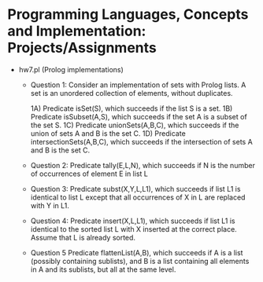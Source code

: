 # Programming Languages, Concepts and Implementation: Projects/Assignments

* hw7.pl (Prolog implementations)

  * Question 1: Consider an implementation of sets with Prolog lists. A set is an unordered collection of
  elements, without duplicates.

    1A) Predicate isSet(S), which succeeds if the list S is a set.
    1B) Predicate isSubset(A,S), which succeeds if the set A is a subset of the set S.
    1C) Predicate unionSets(A,B,C), which succeeds if the union of sets A and B is the set C.
    1D) Predicate intersectionSets(A,B,C), which succeeds if the intersection of sets A and B is the set C.
  
  * Question 2: Predicate tally(E,L,N), which succeeds if N is the number of occurrences of element E in list L

  * Question 3: Predicate subst(X,Y,L,L1), which succeeds if list L1 is identical to list L except that all occurrences of X in L are replaced with Y in L1.

  * Question 4: Predicate insert(X,L,L1), which succeeds if list L1 is identical to the sorted list L with X inserted at the correct place. Assume that L is already sorted.

  * Question 5 Predicate flattenList(A,B), which succeeds if A is a list (possibly containing sublists), and B is a list containing all elements in A and its sublists, but all at the same level.
